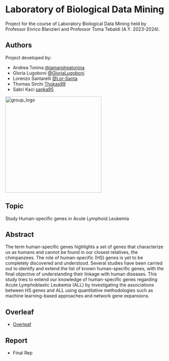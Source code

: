 # Laboratory of Biological Data Mining

Project for the course of Laboratory Biological Data Mining held by Professor Enrico Blanzieri and Professor Toma Tebaldi (A.Y. 2023-2024).

## Authors

Project developed by: 
  * Andrea Tonina  [@iamandreatonina](https://github.com/iamandreatonina)
  * Gloria Lugoboni [@GloriaLugoboni](https://github.com/GloriaLugoboni)
  * Lorenzo Santarelli [@Lor-Santa](https://github.com/Lor-Santa)
  * Thomas Sirchi [Thokas99](https://github.com/Thokas99)
  * Sabri Kaci [sanka95](https://github.com/sabka95)

<img src="https://github.com/iamandreatonina/Laboratory_Biological_Data_Mining/blob/main/Logo_group/photo_5929434998077767761_y.jpg" width = 300  alt ="group_logo" />

## Topic

Study Human-specific genes in Acute Lymphoid Leukemia

## Abstract 

The term human-specific genes highlights a set of genes that characterize us as humans and cannot be found in our closest relatives, the chimpanzees. The role of human-specific (HS) genes is yet to be completely discovered and understood. Several studies have been carried out to identify and extend the list of known human-specific genes, with the final objective of understanding their linkage with human diseases. This study tries to extend our knowledge of human-specific genes regarding Acute Lymphoblastic Leukemia (ALL) by investigating the associations between HS genes and ALL using quantitative methodologies such as machine learning-based approaches and network gene expansions.

## Overleaf
* [Overleaf](https://it.overleaf.com/project/65295dce804a74efe5e6b6fc)

## Report 
* Final Rep
